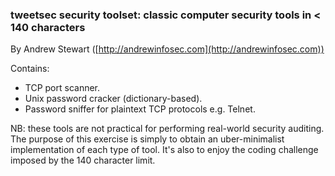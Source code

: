 ### tweetsec security toolset: classic computer security tools in < 140 characters

By Andrew Stewart ([http://andrewinfosec.com](http://andrewinfosec.com))

Contains:

+ TCP port scanner.
+ Unix password cracker (dictionary-based).
+ Password sniffer for plaintext TCP protocols e.g. Telnet.

NB: these tools are not practical for performing real-world security auditing.  The purpose of this exercise is simply to obtain an uber-minimalist implementation of each type of tool.  It's also to enjoy the coding challenge imposed by the 140 character limit.

